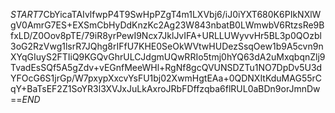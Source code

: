 $START$7CbYicaTAIvlfwpP4T9SwHpPZgT4m1LXVbj6/iJ0iYXT680K6PIkNXlWgV0AmrG7ES+EXSmCbHyDdKnzKc2Ag23W843nbatB0LWmwbV6RtzsRe9BfxLD/Z0Oov8pTE/79iR8yrPewI9Ncx7JklJvIFA+URLLUWyvvHr5BL3p0QOzbl3oG2RzVwg1lsrR7JQhg8rIFfU7KHE0SeOkWVtwHUDezSsqOew1b9A5cvn9nXYqGIuyS2FTIiQ9KGQvGhrULCJdgmUQwRRIo5tmj0hYQ63dA2uMxqbqnZlj9TvadEsSQf5A5gZdv+vEGnfMeeWHl+RgNf8gcQVUNSDZTu1NO7DpDv5U3dYFOcG6S1jrGp/W7pxypXxcvYsFU1bj02XwmHgtEAa+0QDNXItKduMAG55rCqY+BaTsEF2Z1SoYR3l3XVJxJuLkAxroJRbFDffzqba6flRUL0aBDn9orJmnDw==$END$